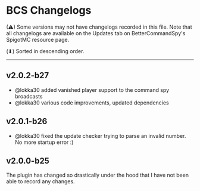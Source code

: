 # BCS Changelogs

(⚠) Some versions may not have changelogs recorded in this file. Note that all changelogs are available on the Updates
tab on BetterCommandSpy's SpigotMC resource page.

(⬇) Sorted in descending order.

***

## v2.0.2-b27
* @lokka30 added vanished player support to the command spy broadcasts
* @lokka30 various code improvements, updated dependencies

## v2.0.1-b26
* @lokka30 fixed the update checker trying to parse an invalid number. No more startup error :)

## v2.0.0-b25
The plugin has changed so drastically under the hood that I have not been able to record any changes.
